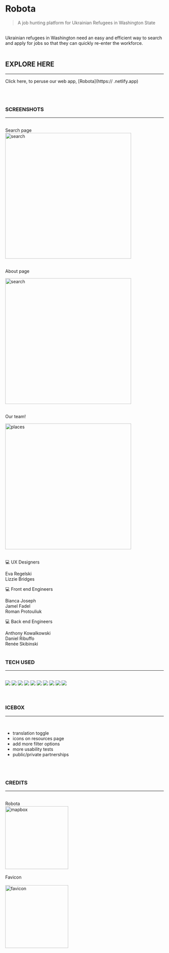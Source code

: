 # Robota


> A job hunting platform for Ukrainian Refugees in Washington State  

<br>
Ukrainian refugees in Washington need an easy and efficient way to search and apply for jobs so that they can quickly re-enter the workforce.

<br>
<br>

## EXPLORE HERE  
___________________

Click here, to peruse our web app, [Robota](https:// .netlify.app)

<br>
<br>

### SCREENSHOTS 
___________
<br>
Search page<br>


<img src ="https://i.imgur.com/qPD3PJg.png" alt="search" width="400"/>
<br>
<br>

About page

<img src ="https://i.imgur.com/IMn7oax.png" alt="search" width="400"/>
<br>
<br>

Our team!

<img src ="https://i.imgur.com/QUSLBwd.png" alt="places" width="400"/>
<br>
<br>

💻  UX Designers<br>

Eva Regelski <br>
Lizzie Bridges <br>

💻  Front end Engineers<br>

Bianca Joseph <br>
Jamel Fadel <br>
Roman Protouliuk <br>

💻  Back end Engineers <br>

Anthony Kowalkowski <br>
Daniel Ribuffo <br>
Renée Skibinski <br><br>


### TECH USED 
________________


<br>
 <img src="https://img.shields.io/badge/React-20232A?style=for-the-badge&logo=react&logoColor=61DAFB">
 <img src="https://img.shields.io/badge/HTML5-E34F26?style=for-the-badge&logo=html5&logoColor=white">
 <img src="https://img.shields.io/badge/CSS3-1572B6?style=for-the-badge&logo=css3&logoColor=white">
 <img src="https://img.shields.io/badge/JavaScript-F7DF1E?style=for-the-badge&logo=javascript&logoColor=black">
 <img src="https://img.shields.io/badge/GitHub-100000?style=for-the-badge&logo=github&logoColor=white">
 <img src="https://img.shields.io/badge/Node.js-43853D?style=for-the-badge&logo=node.js&logoColor=white">
 <img src="https://img.shields.io/badge/Express.js-404D59?style=for-the-badge">
 <img src="https://img.shields.io/badge/MongoDB-4EA94B?style=for-the-badge&logo=mongodb&logoColor=white">
 <img src="https://img.shields.io/badge/Netlify-00C7B7?style=for-the-badge&logo=netlify&logoColor=white">
 <img src="https://img.shields.io/badge/Heroku-430098?style=for-the-badge&logo=heroku&logoColor=white">
 <br>

 

<br>
<br>

### ICEBOX 
___________________
<br>

- translation toggle
- icons on resources page
- add more filter options
- more usability tests
- public/private partnerships

<br>
<br>

### CREDITS 
______________________________

<br>Robota<br>
<img src ="https://i.imgur.com/V5l97mt.png" alt="mapbox" width="200"/>
<br>
<br>
Favicon<br><br>
<img src ="https://i.imgur.com/TvO3bX1.png" alt="favicon" width="200"/>

